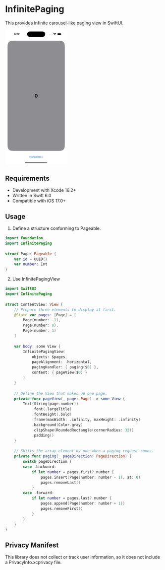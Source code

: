 # InfinitePaging

This provides infinite carousel-like paging view in SwiftUI.

<img src="./demo.gif" width="200px" height="auto" />

## Requirements

- Development with Xcode 16.2+
- Written in Swift 6.0
- Compatible with iOS 17.0+

## Usage

1. Define a structure conforming to Pageable.

```swift
import Foundation
import InfinitePaging

struct Page: Pageable {
    var id = UUID()
    var number: Int
}
```

2. Use InfinitePagingView

```swift
import SwiftUI
import InfinitePaging

struct ContentView: View {
    // Prepare three elements to display at first.
    @State var pages: [Page] = [
        Page(number: -1),
        Page(number: 0),
        Page(number: 1)
    ]

    var body: some View {
        InfinitePagingView(
            objects: $pages,
            pageAlignment: .horizontal,
            pagingHandler: { paging($0) },
            content: { pageView($0) }
        )
    }

    // Define the View that makes up one page.
    private func pageView(_ page: Page) -> some View {
        Text(String(page.number))
            .font(.largeTitle)
            .fontWeight(.bold)
            .frame(maxWidth: .infinity, maxHeight: .infinity)
            .background(Color.gray)
            .clipShape(RoundedRectangle(cornerRadius: 32))
            .padding()
    }

    // Shifts the array element by one when a paging request comes.
    private func paging(_ pageDirection: PageDirection) {
        switch pageDirection {
        case .backward:
            if let number = pages.first?.number {
                pages.insert(Page(number: number - 1), at: 0)
                pages.removeLast()
            }
        case .forward:
            if let number = pages.last?.number {
                pages.append(Page(number: number + 1))
                pages.removeFirst()
            }
        }
    }
}
```

## Privacy Manifest

This library does not collect or track user information, so it does not include a PrivacyInfo.xcprivacy file.
